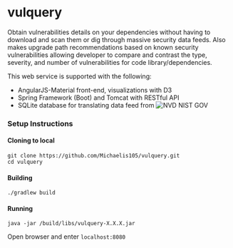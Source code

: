 # vulquery
Obtain vulnerabilities details on your dependencies without having to download and scan them or dig through massive security data feeds. Also makes upgrade path recommendations based on known security vulnerabilities allowing developer to compare and contrast the type, severity, and number of vulnerabilities for code library/dependencies.

This web service is supported with the following:
- AngularJS-Material front-end, visualizations with D3
- Spring Framework (Boot) and Tomcat with RESTful API
- SQLite database for translating data feed from ![NVD NIST GOV](https://nvd.nist.gov/vuln/data-feeds)

### Setup Instructions

#### Cloning to local
```
git clone https://github.com/Michaelis105/vulquery.git
cd vulquery
```

#### Building
```
./gradlew build
```

#### Running
```
java -jar /build/libs/vulquery-X.X.X.jar
```
Open browser and enter `localhost:8080`
